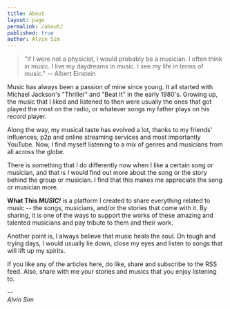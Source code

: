 ```yaml
---
title: About
layout: page
permalink: /about/
published: true
author: Alvin Sim
---
```


> "If I were not a physicist, I would probably be a musician. I often think in music. I live my daydreams in music. I see my life in terms of music." -- Albert Einstein

Music has always been a passion of mine since young. It all started with Michael Jackson's "Thriller" and "Beat It" in the early 1980's. Growing up, the music that I liked and listened to then were usually the ones that got played the most on the radio, or whatever songs my father plays on his record player.

Along the way, my musical taste has evolved a lot, thanks to my friends' influences, p2p and online streaming services and most importantly YouTube. Now, I find myself listening to a mix of genres and musicians from all across the globe.

There is something that I do differently now when I like a certain song or musician, and that is I would find out more about the song or the story behind the group or musician. I find that this makes me appreciate the song or musician more.

**What This _MUSIC!_** is a platform I created to share everything related to music -- the songs, musicians, and/or the stories that come with it. By sharing, it is one of the ways to support the works of these amazing and talented musicians and pay tribute to them and their work.

Another point is, I always believe that music heals the soul. On tough and trying days, I would usually lie down, close my eyes and listen to songs that will lift up my spirits.

If you like any of the articles here, do like, share and subscribe to the RSS feed. Also, share with me your stories and musics that you enjoy listening to.

--
<br/>
_Alvin Sim_
